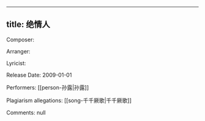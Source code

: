 
---
title: 绝情人
---
Composer: 

Arranger: 

Lyricist: 

Release Date: 2009-01-01

Performers: [[person-孙露|孙露]]

Plagiarism allegations:
[[song-千千厥歌|千千厥歌]]

Comments:
null

